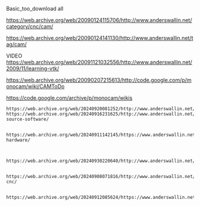 

Basic_too_download all

https://web.archive.org/web/20090124115706/http://www.anderswallin.net/category/cnc/cam/

https://web.archive.org/web/20090124141130/http://www.anderswallin.net/tag/cam/



VIDEO
https://web.archive.org/web/20091121032556/http://www.anderswallin.net/2009/11/learning-vtk/


https://web.archive.org/web/20090207215613/http://code.google.com/p/monocam/wiki/CAMToDo



https://code.google.com/archive/p/monocam/wikis





```
https://web.archive.org/web/20240920081252/http://www.anderswallin.net/cam/
https://web.archive.org/web/20240916231625/http://www.anderswallin.net/open-source-software/


https://web.archive.org/web/20240911142145/https://www.anderswallin.net/open-hardware/



https://web.archive.org/web/20240930220640/http://www.anderswallin.net/category/cnc/emc/


https://web.archive.org/web/20240908071816/http://www.anderswallin.net/category/cnc/lathe-cnc/


https://web.archive.org/web/20240912085624/https://www.anderswallin.net/category/cnc/page/2/
```
